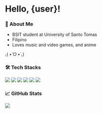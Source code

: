 <h1>Hello, {user}!</h1>

### 👤 About Me

- BSIT student at University of Santo Tomas
- Filipino
- Loves music and video games, and anime 

৻(  •̀ ᗜ •́  ৻)

### 🛠️ Tech Stacks

<img src="https://img.shields.io/badge/Java-FF6961?style=for-the-badge&logo=java&logoColor=white">
<img src="https://img.shields.io/badge/Python-336d9d?style=for-the-badge&logo=python&logoColor=white">
<img src="https://img.shields.io/badge/HTML-e96228?style=for-the-badge&logo=html5&logoColor=white">
<img src="https://img.shields.io/badge/css-0097df?style=for-the-badge&logo=css3&logoColor=white">
<img src="https://img.shields.io/badge/javascript-f7c43c?style=for-the-badge&logo=javascript&logoColor=white">
<img src="https://img.shields.io/badge/git-000000?style=for-the-badge&logo=git&logoColor=white">

### 📈 GitHub Stats

<img src="https://github-readme-stats.vercel.app/api/top-langs?username=chickencombo&layout=compact"/>
